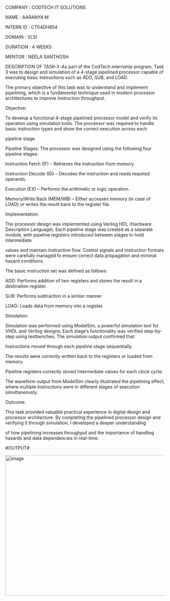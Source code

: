 COMPANY : CODTECH IT SOLUTIONS

NAME : AARANYA M

INTERN ID : CT04DH854

DOMAIN : VLSI

DURATION : 4 WEEKS

MENTOR : NEELA SANTHOSH

DESCRIPTION OF TASK-3 :As part of the CodTech internship program, Task 3 was to design and simulation of a 4-stage pipelined processor capable of executing basic instructions such as ADD, SUB, and LOAD.

The primary objective of this task was to understand and implement pipelining, which is a fundamental technique used in modern processor architectures to improve instruction throughput.

Objective:

To develop a functional 4-stage pipelined processor model and verify its operation using simulation tools. The processor was required to handle basic instruction types and show the correct execution across each

pipeline stage.

Pipeline Stages: The processor was designed using the following four pipeline stages:

Instruction Fetch (IF) – Retrieves the instruction from memory.

Instruction Decode (ID) – Decodes the instruction and reads required operands.

Execution (EX) – Performs the arithmetic or logic operation.

Memory/Write Back (MEM/WB) – Either accesses memory (in case of LOAD) or writes the result back to the register file.

Implementation:

The processor design was implemented using Verilog HDL (Hardware Description Language). Each pipeline stage was created as a separate module, with pipeline registers introduced between stages to hold intermediate

values and maintain instruction flow. Control signals and instruction formats were carefully managed to ensure correct data propagation and minimal hazard conditions.

The basic instruction set was defined as follows:

ADD: Performs addition of two registers and stores the result in a destination register.

SUB: Performs subtraction in a similar manner.

LOAD: Loads data from memory into a register.

Simulation:

Simulation was performed using ModelSim, a powerful simulation tool for VHDL and Verilog designs. Each stage’s functionality was verified step-by-step using testbenches. The simulation output confirmed that:

Instructions moved through each pipeline stage sequentially.

The results were correctly written back to the registers or loaded from memory.

Pipeline registers correctly stored intermediate values for each clock cycle.

The waveform output from ModelSim clearly illustrated the pipelining effect, where multiple instructions were in different stages of execution simultaneously.

Outcome:

This task provided valuable practical experience in digital design and processor architecture. By completing the pipelined processor design and verifying it through simulation, I developed a deeper understanding

of how pipelining increases throughput and the importance of handling hazards and data dependencies in real-time.

#OUTPUT#

<img width="835" height="441" alt="image" src="https://github.com/user-attachments/assets/032f88f7-da88-4f05-a06f-e37bcb72fdd2" />
